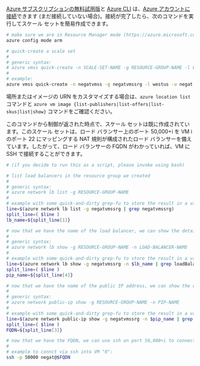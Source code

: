 [Azure サブスクリプションの無料試用版](https://azure.microsoft.com/pricing/free-trial/)と [Azure CLI](../articles/xplat-cli-install.md) は、[Azure アカウントに接続](../articles/xplat-cli-connect.md)できます (まだ接続していない場合)。接続が完了したら、次のコマンドを実行してスケール セットを簡易作成できます。

```bash
# make sure we are in Resource Manager mode (https://azure.microsoft.com/documentation/articles/resource-manager-deployment-model/)
azure config mode arm

# quick-create a scale set
#
# generic syntax:
# azure vmss quick-create -n SCALE-SET-NAME -g RESOURCE-GROUP-NAME -l LOCATION -u USERNAME -p PASSWORD -C INSTANCE-COUNT -Q IMAGE-URN
#
# example:
azure vmss quick-create -n negatvmss -g negatvmssrg -l westus -u negat -p P4ssw0rd -C 5 -Q Canonical:UbuntuServer:14.04.4-LTS:latest
```

場所またはイメージの URN をカスタマイズする場合は、`azure location list` コマンドと `azure vm image {list-publishers|list-offers|list-skus|list|show}` コマンドをご確認ください。

このコマンドから制御が返された時点で、スケール セットは既に作成されています。このスケール セットは、ロード バランサー上のポート 50,000+i を VM i のポート 22 にマッピングする NAT 規則が構成されたロード バランサーを備えています。したがって、ロード バランサーの FQDN がわかっていれば、VM に SSH で接続することができます。

```bash
# (if you decide to run this as a script, please invoke using bash)

# list load balancers in the resource group we created
#
# generic syntax:
# azure network lb list -g RESOURCE-GROUP-NAME
#
# example with some quick-and-dirty grep-fu to store the result in a variable:
line=$(azure network lb list -g negatvmssrg | grep negatvmssrg)
split_line=( $line )
lb_name=${split_line[1]}

# now that we have the name of the load balancer, we can show the details to find which Public IP (PIP) is associated to it
#
# generic syntax:
# azure network lb show -g RESOURCE-GROUP-NAME -n LOAD-BALANCER-NAME
#
# example with some quick-and-dirty grep-fu to store the result in a variable:
line=$(azure network lb show -g negatvmssrg -n $lb_name | grep loadBalancerFrontEnd)
split_line=( $line )
pip_name=${split_line[4]}

# now that we have the name of the public IP address, we can show the details to find the FQDN
#
# generic syntax:
# azure network public-ip show -g RESOURCE-GROUP-NAME -n PIP-NAME
#
# example with some quick-and-dirty grep-fu to store the result in a variable:
line=$(azure network public-ip show -g negatvmssrg -n $pip_name | grep FQDN)
split_line=( $line )
FQDN=${split_line[3]}

# now that we have the FQDN, we can use ssh on port 50,000+i to connect to VM i (where i is 0-indexed)
#
# example to connct via ssh into VM "0":
ssh -p 50000 negat@$FQDN
```

<!---HONumber=AcomDC_0413_2016-->